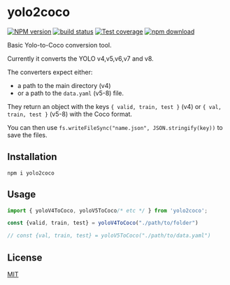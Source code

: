 # yolo2coco

[![NPM version][npm-image]][npm-url]
[![build status][ci-image]][ci-url]
[![Test coverage][codecov-image]][codecov-url]
[![npm download][download-image]][download-url]

Basic Yolo-to-Coco conversion tool.

Currently it converts the YOLO v4,v5,v6,v7 and v8.

The converters expect either:
* a path to the main directory (v4) 
* or a path to the `data.yaml` (v5-8) file.

They return an object with the keys `{ valid, train, test }` (v4) or `{ val, train, test }` (v5-8) with the Coco format.

You can then use `fs.writeFileSync("name.json", JSON.stringify(key))` to save the files.

## Installation

`npm i yolo2coco`

## Usage

```typescript
import { yoloV4ToCoco, yoloV5ToCoco/* etc */ } from 'yolo2coco';

const {valid, train, test} = yoloV4ToCoco("./path/to/folder")

// const {val, train, test} = yoloV5ToCoco("./path/to/data.yaml")

```

## License

[MIT](./LICENSE)

[npm-image]: https://img.shields.io/npm/v/yolo2coco.svg
[npm-url]: https://www.npmjs.com/package/yolo2coco
[ci-image]: https://github.com/santimirandarp/yolo2coco/workflows/Node.js%20CI/badge.svg?branch=main
[ci-url]: https://github.com/santimirandarp/yolo2coco/actions?query=workflow%3A%22Node.js+CI%22
[codecov-image]: https://img.shields.io/codecov/c/github/santimirandarp/yolo2coco.svg
[codecov-url]: https://codecov.io/gh/santimirandarp/yolo2coco
[download-image]: https://img.shields.io/npm/dm/yolo2coco.svg
[download-url]: https://www.npmjs.com/package/yolo2coco
